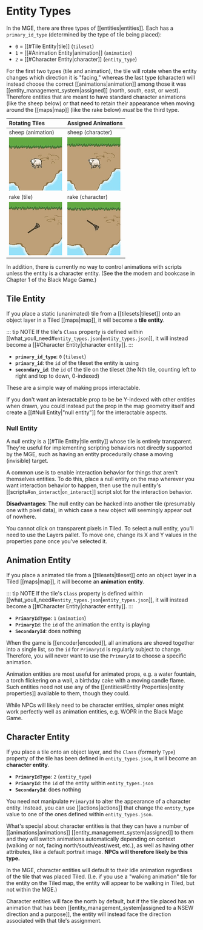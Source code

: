 # Entity Types

In the MGE, there are three types of [[entities|entities]]. Each has a `primary_id_type` (determined by the type of tile being placed):

- `0` = [[#Tile Entity|tile]] (`tileset`)
- `1` = [[#Animation Entity|animation]] (`animation`)
- `2` = [[#Character Entity|character]] (`entity_type`)

For the first two types (tile and animation), the tile will rotate when the entity changes which direction it is "facing," whereas the last type (character) will instead choose the correct [[animations|animation]] among those it was [[entity_management_system|assigned]] (north, south, east, or west). Therefore entities that are meant to have standard character animations (like the sheep below) or that need to retain their appearance when moving around the [[maps|map]] (like the rake below) *must* be the third type.

| Rotating Tiles                             | Assigned Animations                    |
| :----------------------------------------- | :------------------------------------- |
| sheep (animation)                          | sheep (character)                      |
| ![rotating rake](media/sheep-rotating.gif) | ![stable rake](media/sheep-stable.gif) |
| rake (tile)                                | rake (character)                       |
| ![rotating rake](media/rake-rotating.gif)  | ![stable rake](media/rake-stable.gif)  |

In addition, there is currently no way to control animations with scripts unless the entity is a character entity. (See the the modem and bookcase in Chapter 1 of the Black Mage Game.)

## Tile Entity

If you place a static (unanimated) tile from a [[tilesets|tileset]] onto an object layer in a Tiled [[maps|map]], it will become a **tile entity**.

::: tip NOTE
If the tile's `Class` property is defined within [[what_youll_need#`entity_types.json`|`entity_types.json`]], it will instead become a [[#Character Entity|character entity]].
:::

- **`primary_id_type`**: `0` (`tileset`)
- **`primary_id`**: the `id` of the tileset the entity is using
- **`secondary_id`**: the `id` of the tile on the tileset (the Nth tile, counting left to right and top to down, 0-indexed)

These are a simple way of making props interactable.

If you don't want an interactable prop to be be Y-indexed with other entities when drawn, you could instead put the prop in the map geometry itself and create a [[#Null Entity|"null entity"]] for the interactable aspects.

### Null Entity

A null entity is a [[#Tile Entity|tile entity]] whose tile is entirely transparent. They're useful for implementing scripting behaviors not directly supported by the MGE, such as having an entity procedurally chase a moving (invisible) target.

A common use is to enable interaction behavior for things that aren't themselves entities. To do this, place a null entity on the map wherever you want interaction behavior to happen, then use the null entity's [[scripts#`on_interact`|`on_interact`]] script slot for the interaction behavior.

**Disadvantages**: The null entity can be hacked into another tile (presumably one with pixel data), in which case a new object will seemingly appear out of nowhere.

You cannot click on transparent pixels in Tiled. To select a null entity, you'll need to use the Layers pallet. To move one, change its X and Y values in the properties pane once you've selected it.

## Animation Entity

If you place a animated tile from a [[tilesets|tileset]] onto an object layer in a Tiled [[maps|map]], it will become an **animation entity**.

::: tip NOTE
If the tile's `Class` property is defined within [[what_youll_need#`entity_types.json`|`entity_types.json`]], it will instead become a [[#Character Entity|character entity]].
:::

- **`PrimaryIdType`**: `1` (`animation`)
- **`PrimaryId`**: the `id` of the animation the entity is playing
- **`SecondaryId`**: does nothing

When the game is [[encoder|encoded]], all animations are shoved together into a single list, so the `id` for `PrimaryId` is regularly subject to change. Therefore, you will never want to use the `PrimaryId` to choose a specific animation.

Animation entities are most useful for animated props, e.g. a water fountain, a torch flickering on a wall, a birthday cake with a moving candle flame. Such entities need not use any of the [[entities#Entity Properties|entity properties]] available to them, though they could.

While NPCs will likely need to be character entities, simpler ones might work perfectly well as animation entities, e.g. WOPR in the Black Mage Game.

## Character Entity

If you place a tile onto an object layer, and the `Class` (formerly `Type`) property of the tile has been defined in `entity_types.json`, it will become an **character entity**.

- **`PrimaryIdType`**: `2` (`entity_type`)
- **`PrimaryId`**: the `id` of the entity within `entity_types.json`
- **`SecondaryId`**: does nothing

You need not manipulate `PrimaryId` to alter the appearance of a character entity. Instead, you can use [[actions|actions]] that change the `entity_type` value to one of the ones defined within `entity_types.json`.

What's special about character entities is that they can have a number of [[animations|animations]] [[entity_management_system|assigned]] to them and they will switch animations automatically depending on context (walking or not, facing north/south/east/west, etc.), as well as having other attributes, like a default portrait image. **NPCs will therefore likely be this type.**

In the MGE, character entities will default to their idle animation regardless of the tile that was placed Tiled. (I.e. if you use a "walking animation" tile for the entity on the Tiled map, the entity will appear to be walking in Tiled, but not within the MGE.)

Character entities will face the north by default, but if the tile placed has an animation that has been [[entity_management_system|assigned to a NSEW direction and a purpose]], the entity will instead face the direction associated with that tile's assignment.
